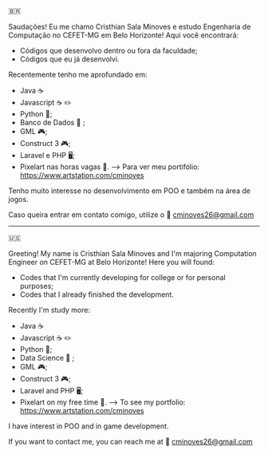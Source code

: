 :brazil:

Saudações! Eu me chamo Cristhian Sala Minoves e estudo Engenharia de Computação no CEFET-MG em Belo Horizonte! Aqui você encontrará:
- Códigos que desenvolvo dentro ou fora da faculdade;
- Códigos que eu já desenvolvi.






Recentemente tenho me aprofundado em:
- Java :coffee:
- Javascript :coffee: :pencil2:
- Python :snake:;
- Banco de Dados 	🎲 ;
- GML :video_game:;
- Construct 3 🎮;
- Laravel e PHP 🖥️;
- Pixelart nas horas vagas :art:. --> Para ver meu portifólio: https://www.artstation.com/cminoves

Tenho muito interesse no desenvolvimento em POO e também na área de jogos.

Caso queira entrar em contato comigo, utilize o :email: cminoves26@gmail.com

---------------------------------------------------------------------------------------------------------------------------------------------------------------------------------
:us:

Greeting! My name is Cristhian Sala Minoves and I'm majoring Computation Engineer on CEFET-MG at Belo Horizonte! Here you will found:
- Codes that I'm currently developing for college or for personal purposes;
- Codes that I already finished the development.

Recently I'm study more:
- Java :coffee:
- Javascript :coffee: :pencil2:
- Python :snake:;
- Data Science 	🎲 ;
- GML :video_game:;
- Construct 3 🎮;
- Laravel and PHP 🖥️;
- Pixelart on my free time :art:. --> To see my portfolio: https://www.artstation.com/cminoves

I have interest in POO and in game development.

If you want to contact me, you can reach me at :email: cminoves26@gmail.com
